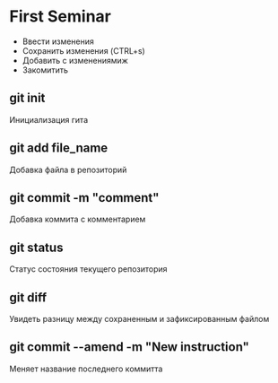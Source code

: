 # First Seminar
* Ввести изменения
* Сохранить изменения (CTRL+s)
* Добавить с изменениямиж
* Закомитить

## git init
Инициализация гита
## git add file_name
Добавка файла в репозиторий
## git commit -m "comment"
Добавка коммита с комментарием
## git status
Статус состояния текущего репозитория
## git diff
Увидеть разницу между сохраненным и зафиксированным файлом
## git commit --amend -m "New instruction"
Меняет название последнего коммитта